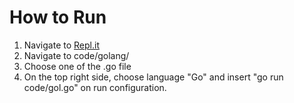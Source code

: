 # How to Run 
1. Navigate to [Repl.it](https://repl.it/github/pranav2595/SE20_HW2-3)
2. Navigate to code/golang/
3. Choose one of the .go file
4. On the top right side, choose language "Go" and insert "go run code/gol.go" on run configuration. 
